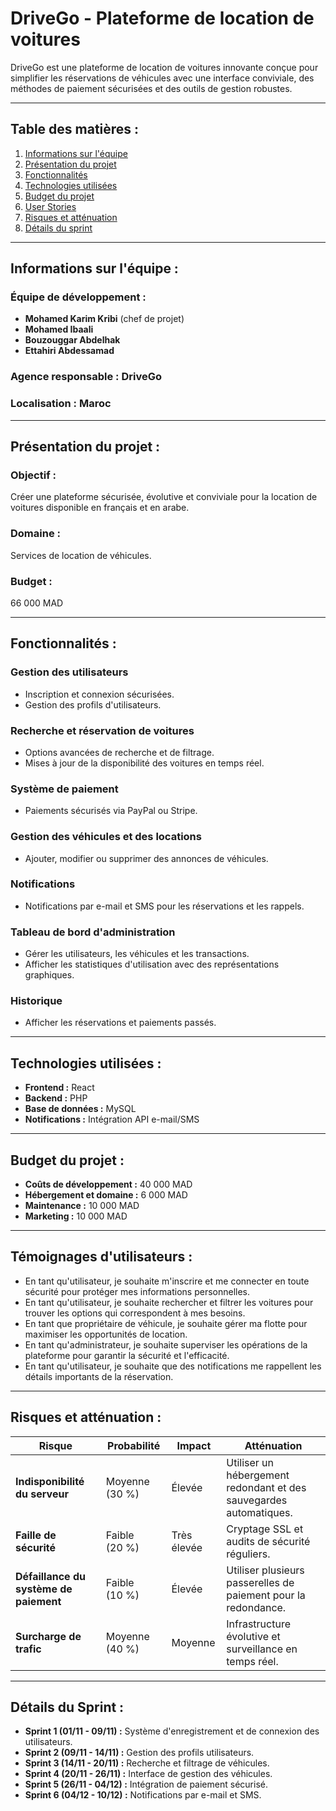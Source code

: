 # **DriveGo - Plateforme de location de voitures**

DriveGo est une plateforme de location de voitures innovante conçue pour simplifier les réservations de véhicules avec une interface conviviale, des méthodes de paiement sécurisées et des outils de gestion robustes.

---

## **Table des matières :**

1. [Informations sur l'équipe](#team-information)
2. [Présentation du projet](#project-overview)
3. [Fonctionnalités](#features)
4. [Technologies utilisées](#technologies-used)
5. [Budget du projet](#project-budget)
6. [User Stories](#user-stories)
7. [Risques et atténuation](#risks-and-mitigation)
8. [Détails du sprint](#sprint-details)

---

## **Informations sur l'équipe :**

### **Équipe de développement :**

- **Mohamed Karim Kribi** (chef de projet)
- **Mohamed Ibaali**
- **Bouzouggar Abdelhak**
- **Ettahiri Abdessamad**

### **Agence responsable :** DriveGo
### **Localisation :** Maroc

---

## **Présentation du projet :**

### **Objectif :**
Créer une plateforme sécurisée, évolutive et conviviale pour la location de voitures disponible en français et en arabe.

### **Domaine :**
Services de location de véhicules.

### **Budget :**
66 000 MAD

---

## **Fonctionnalités :**

### **Gestion des utilisateurs**
- Inscription et connexion sécurisées.
- Gestion des profils d'utilisateurs.

### **Recherche et réservation de voitures**
- Options avancées de recherche et de filtrage.
- Mises à jour de la disponibilité des voitures en temps réel.

### **Système de paiement**
- Paiements sécurisés via PayPal ou Stripe.

### **Gestion des véhicules et des locations**
- Ajouter, modifier ou supprimer des annonces de véhicules.

### **Notifications**
- Notifications par e-mail et SMS pour les réservations et les rappels.

### **Tableau de bord d'administration**
- Gérer les utilisateurs, les véhicules et les transactions.
- Afficher les statistiques d'utilisation avec des représentations graphiques.

### **Historique**
- Afficher les réservations et paiements passés.

---

## **Technologies utilisées :**

- **Frontend :** React
- **Backend :** PHP
- **Base de données :** MySQL
- **Notifications :** Intégration API e-mail/SMS

---

## **Budget du projet :**

- **Coûts de développement :** 40 000 MAD
- **Hébergement et domaine :** 6 000 MAD
- **Maintenance :** 10 000 MAD
- **Marketing :** 10 000 MAD

---

## **Témoignages d'utilisateurs :**

- En tant qu'utilisateur, je souhaite m'inscrire et me connecter en toute sécurité pour protéger mes informations personnelles.
- En tant qu'utilisateur, je souhaite rechercher et filtrer les voitures pour trouver les options qui correspondent à mes besoins.
- En tant que propriétaire de véhicule, je souhaite gérer ma flotte pour maximiser les opportunités de location.
- En tant qu'administrateur, je souhaite superviser les opérations de la plateforme pour garantir la sécurité et l'efficacité.
- En tant qu'utilisateur, je souhaite que des notifications me rappellent les détails importants de la réservation.

---

## **Risques et atténuation :**

| **Risque** | **Probabilité** | **Impact** | **Atténuation** |
|-------------------------|-----------------|----------------|---------------------------------------------------------|
| **Indisponibilité du serveur** | Moyenne (30 %) | Élevée | Utiliser un hébergement redondant et des sauvegardes automatiques. |
| **Faille de sécurité** | Faible (20 %) | Très élevée | Cryptage SSL et audits de sécurité réguliers. |
| **Défaillance du système de paiement** | Faible (10 %) | Élevée | Utiliser plusieurs passerelles de paiement pour la redondance. |
| **Surcharge de trafic** | Moyenne (40 %) | Moyenne | Infrastructure évolutive et surveillance en temps réel. |

---

## **Détails du Sprint :**

- **Sprint 1 (01/11 - 09/11) :** Système d'enregistrement et de connexion des utilisateurs.
- **Sprint 2 (09/11 - 14/11) :** Gestion des profils utilisateurs.
- **Sprint 3 (14/11 - 20/11) :** Recherche et filtrage de véhicules.
- **Sprint 4 (20/11 - 26/11) :** Interface de gestion des véhicules.
- **Sprint 5 (26/11 - 04/12) :** Intégration de paiement sécurisé.
- **Sprint 6 (04/12 - 10/12) :** Notifications par e-mail et SMS.
